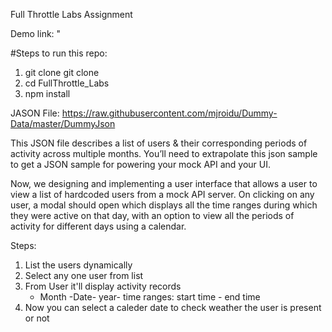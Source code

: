    Full Throttle Labs Assignment

Demo link: "


#Steps to run this repo:
1. git clone git clone 
2. cd FullThrottle_Labs
3. npm install

JASON File: https://raw.githubusercontent.com/mjroidu/Dummy-Data/master/DummyJson

This JSON file describes a list of users & their corresponding periods of activity across
multiple months. You’ll need to extrapolate this json sample to get a JSON sample for
powering your mock API and your UI.

Now, we designing and implementing a user interface that allows a user to view a list of hardcoded
users from a mock API server. On clicking on any user, a modal should open which displays
all the time ranges during which they were active on that day, with an option to view all the
periods of activity for different days using a calendar.

Steps:
1. List the users dynamically
2. Select any one user from list
3. From User it'll display activity records
    - Month -Date- year-  time ranges: start time - end time
4.  Now you can select a caleder date to check weather the user is present or not 

